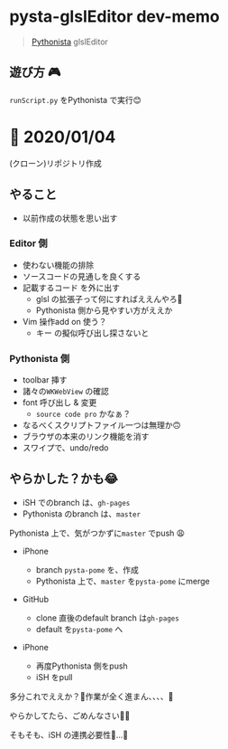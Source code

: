 # pysta-glslEditor dev-memo
> [Pythonista](http://omz-software.com/pythonista/) glslEditor


## 遊び方 🎮
`runScript.py` をPythonista で実行😊


# 📝 2020/01/04
(クローン)リポジトリ作成

## やること
- 以前作成の状態を思い出す

### Editor 側
- 使わない機能の排除
- ソースコードの見通しを良くする
- 記載するコード を外に出す
	- glsl の拡張子って何にすればええんやろ🤔
	- Pythonista 側から見やすい方がええか
- Vim 操作add on 使う？
	- キー の擬似呼び出し探さないと


### Pythonista 側
- toolbar 挿す
- 諸々の`WKWebView` の確認
- font 呼び出し & 変更
	- `source code pro` かなぁ？
- なるべくスクリプトファイル一つは無理か🙃
- ブラウザの本来のリンク機能を消す
- スワイプで、undo/redo


## やらかした？かも😂
- iSH でのbranch は、`gh-pages`
- Pythonista のbranch は、`master`


Pythonista 上で、気がつかずに`master` でpush 😩
- iPhone
  - branch `pysta-pome` を、作成
  - Pythonista 上で、`master` を`pysta-pome` にmerge

- GitHub
  - clone 直後のdefault branch は`gh-pages`
  - default を`pysta-pome` へ

- iPhone
  - 再度Pythonista 側をpush
  - iSH をpull

多分これでええか？🥺作業が全く進まん、、、、😤

やらかしてたら、ごめんなさい🙇‍♂️


そもそも、iSH の連携必要性🤔...🤗

